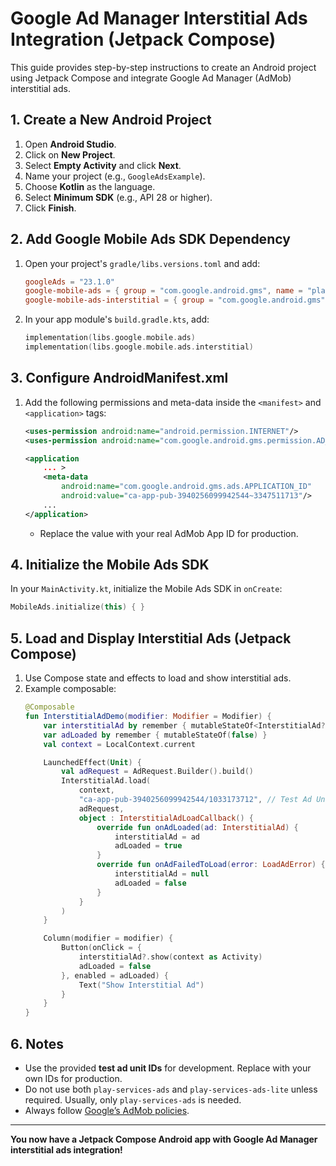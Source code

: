 # Google Ad Manager Interstitial Ads Integration (Jetpack Compose)

This guide provides step-by-step instructions to create an Android project using Jetpack Compose and integrate Google Ad Manager (AdMob) interstitial ads.

## 1. Create a New Android Project

1. Open **Android Studio**.
2. Click on **New Project**.
3. Select **Empty Activity** and click **Next**.
4. Name your project (e.g., `GoogleAdsExample`).
5. Choose **Kotlin** as the language.
6. Select **Minimum SDK** (e.g., API 28 or higher).
7. Click **Finish**.

## 2. Add Google Mobile Ads SDK Dependency

1. Open your project's `gradle/libs.versions.toml` and add:
    ```toml
    googleAds = "23.1.0"
    google-mobile-ads = { group = "com.google.android.gms", name = "play-services-ads", version = "googleAds" }
    google-mobile-ads-interstitial = { group = "com.google.android.gms", name = "play-services-ads-lite", version = "googleAds" }
    ```
2. In your app module's `build.gradle.kts`, add:
    ```kotlin
    implementation(libs.google.mobile.ads)
    implementation(libs.google.mobile.ads.interstitial)
    ```

## 3. Configure AndroidManifest.xml

1. Add the following permissions and meta-data inside the `<manifest>` and `<application>` tags:
    ```xml
    <uses-permission android:name="android.permission.INTERNET"/>
    <uses-permission android:name="com.google.android.gms.permission.AD_ID"/>

    <application
        ... >
        <meta-data
            android:name="com.google.android.gms.ads.APPLICATION_ID"
            android:value="ca-app-pub-3940256099942544~3347511713"/>
        ...
    </application>
    ```
    - Replace the value with your real AdMob App ID for production.

## 4. Initialize the Mobile Ads SDK

In your `MainActivity.kt`, initialize the Mobile Ads SDK in `onCreate`:
```kotlin
MobileAds.initialize(this) { }
```

## 5. Load and Display Interstitial Ads (Jetpack Compose)

1. Use Compose state and effects to load and show interstitial ads.
2. Example composable:
    ```kotlin
    @Composable
    fun InterstitialAdDemo(modifier: Modifier = Modifier) {
        var interstitialAd by remember { mutableStateOf<InterstitialAd?>(null) }
        var adLoaded by remember { mutableStateOf(false) }
        val context = LocalContext.current

        LaunchedEffect(Unit) {
            val adRequest = AdRequest.Builder().build()
            InterstitialAd.load(
                context,
                "ca-app-pub-3940256099942544/1033173712", // Test Ad Unit ID
                adRequest,
                object : InterstitialAdLoadCallback() {
                    override fun onAdLoaded(ad: InterstitialAd) {
                        interstitialAd = ad
                        adLoaded = true
                    }
                    override fun onAdFailedToLoad(error: LoadAdError) {
                        interstitialAd = null
                        adLoaded = false
                    }
                }
            )
        }

        Column(modifier = modifier) {
            Button(onClick = {
                interstitialAd?.show(context as Activity)
                adLoaded = false
            }, enabled = adLoaded) {
                Text("Show Interstitial Ad")
            }
        }
    }
    ```

## 6. Notes

- Use the provided **test ad unit IDs** for development. Replace with your own IDs for production.
- Do not use both `play-services-ads` and `play-services-ads-lite` unless required. Usually, only `play-services-ads` is needed.
- Always follow [Google’s AdMob policies](https://support.google.com/admob/answer/6128543?hl=en).

---

**You now have a Jetpack Compose Android app with Google Ad Manager interstitial ads integration!**

